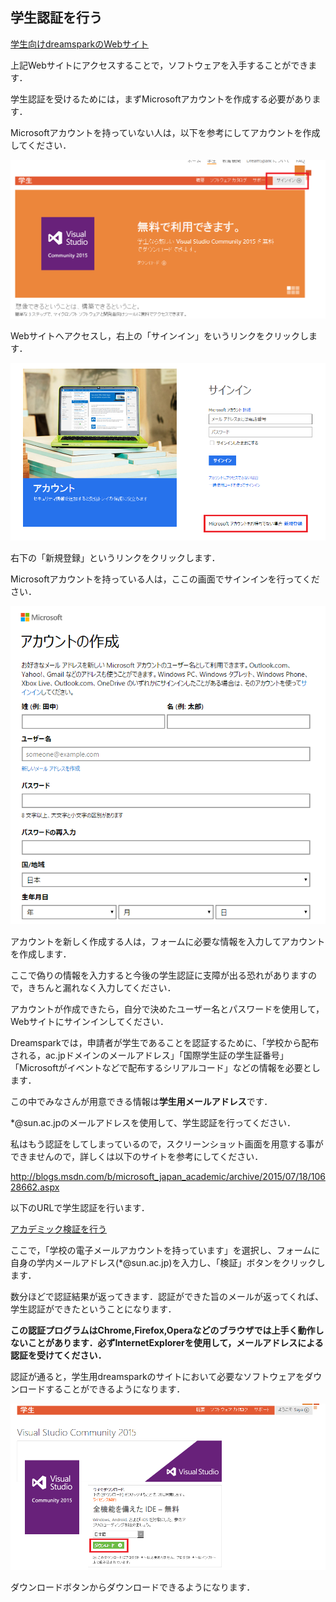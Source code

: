 ## 学生認証を行う

[学生向けdreamsparkのWebサイト](https://www.dreamspark.com/Student/Default.aspx)

上記Webサイトにアクセスすることで，ソフトウェアを入手することができます．

学生認証を受けるためには，まずMicrosoftアカウントを作成する必要があります．

Microsoftアカウントを持っていない人は，以下を参考にしてアカウントを作成してください．


![](/img/signup1.png)

Webサイトへアクセスし，右上の「サインイン」をいうリンクをクリックします．

![](/img/signup0.png)

右下の「新規登録」というリンクをクリックします．

Microsoftアカウントを持っている人は，ここの画面でサインインを行ってください．

![](/img/signup.png)

アカウントを新しく作成する人は，フォームに必要な情報を入力してアカウントを作成します．

ここで偽りの情報を入力すると今後の学生認証に支障が出る恐れがありますので，きちんと漏れなく入力してください．

アカウントが作成できたら，自分で決めたユーザー名とパスワードを使用して，Webサイトにサインインしてください．

Dreamsparkでは，申請者が学生であることを認証するために、「学校から配布される，ac.jpドメインのメールアドレス」「国際学生証の学生証番号」「Microsoftがイベントなどで配布するシリアルコード」などの情報を必要とします．

この中でみなさんが用意できる情報は**学生用メールアドレス**です．

*@sun.ac.jpのメールアドレスを使用して、学生認証を行ってください．

私はもう認証をしてしまっているので，スクリーンショット画面を用意する事ができませんので，詳しくは以下のサイトを参考にしてください．

http://blogs.msdn.com/b/microsoft_japan_academic/archive/2015/07/18/10628662.aspx

以下のURLで学生認証を行います．

[アカデミック検証を行う](https://www.msacademicverify.com/AVE/Verify/NewDefault.aspx)

ここで，「学校の電子メールアカウントを持っています」を選択し、フォームに自身の学内メールアドレス(*@sun.ac.jp)を入力し、「検証」ボタンをクリックします．

数分ほどで認証結果が返ってきます．認証ができた旨のメールが返ってくれば、学生認証ができたということになります．

**この認証プログラムはChrome,Firefox,Operaなどのブラウザでは上手く動作しないことがあります．必ずInternetExplorerを使用して，メールアドレスによる認証を受けてください．**

認証が通ると，学生用dreamsparkのサイトにおいて必要なソフトウェアをダウンロードすることができるようになります．

![](/img/signup2.png)

ダウンロードボタンからダウンロードできるようになります．